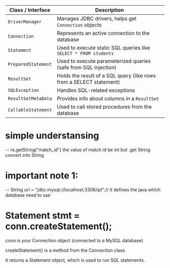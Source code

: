 | Class / Interface   | Description                                                         |
| ------------------- | ------------------------------------------------------------------- |
| `DriverManager`     | Manages JDBC drivers, helps get `Connection` objects                |
| `Connection`        | Represents an active connection to the database                     |
| `Statement`         | Used to execute static SQL queries like `SELECT * FROM students`    |
| `PreparedStatement` | Used to execute parameterized queries (safe from SQL injection)     |
| `ResultSet`         | Holds the result of a SQL query (like rows from a SELECT statement) |
| `SQLException`      | Handles SQL-related exceptions                                      |
| `ResultSetMetaData` | Provides info about columns in a `ResultSet`                        |
| `CallableStatement` | Used to call stored procedures from the database                    |



# simple understansing
-- rs.getString("match_id")  the value of match id be   int but .get String convert into String

# important note 1:
-- String url = "jdbc:mysql://localhost:3306/ipl";// it  defines the java which database need to use
# Statement stmt = conn.createStatement();
conn is your Connection object (connected to a MySQL database)

createStatement() is a method from the Connection class.

It returns a Statement object, which is used to run SQL statements.

